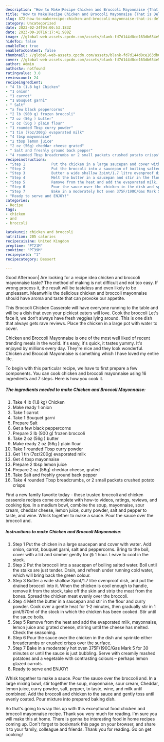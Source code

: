 ```yaml
---
description: "How to Make|Recipe Chicken and Broccoli Mayonnaise {That is Delicious"
title: "How to Make|Recipe Chicken and Broccoli Mayonnaise {That is Delicious"
slug: 872-how-to-makerecipe-chicken-and-broccoli-mayonnaise-that-is-delicious
category: Uncategorized
date: 2023-02-24T04:00:53.183Z
date: 2023-09-10T16:17:41.988Z
image: //global-web-assets.cpcdn.com/assets/blank-fd7d144d8ce163db654e5a02c40b08a2775adb7897d16e4062681dc7e1b2800f.png
hideToc: false
enableToc: true
enableTocContent: false
thumbnail: //global-web-assets.cpcdn.com/assets/blank-fd7d144d8ce163db654e5a02c40b08a2775adb7897d16e4062681dc7e1b2800f.png
cover: //global-web-assets.cpcdn.com/assets/blank-fd7d144d8ce163db654e5a02c40b08a2775adb7897d16e4062681dc7e1b2800f.png
author: Admin
authorAv: notfound
ratingvalue: 3.8
reviewcount: 24
recipeingredient:
- "4 lb (1.8 kg) Chicken"
- "1 onion"
- "1 carrot"
- "1 Bouquet garni"
- " Salt"
- "a few black peppercorns"
- "2 lb (900 g) frozen broccoli"
- "2 oz (56g ) butter"
- "2 oz (56g ) plain flour"
- "1 rounded Tbsp curry powder"
- "1 tin (7oz/200g) evaporated milk"
- "4 tbsp mayonnaise"
- "2 tbsp lemon juice"
- "2 oz (56g) cheddar cheese grated"
- " Salt and freshly ground back pepper"
- "4 rounded Tbsp breadcrumbs or 2 small packets crushed potato crisps"
recipeinstructions:
- "Step 1            Put the chicken in a large saucepan and cover with water. Add onion, carrot, bouquet garni, salt and peppercorns. Bring to the boil, cover with a lid and simmer gently for @ 1 hour.   Leave to cool in the stock."
- "Step 2            Put the broccoli into a saucepan of boiling salted water. Boil until the stalks are just tender. Drain, and refresh under running cold water, which will bring back the green colour."
- "Step 3            Butter a wide shallow 3pint/1.7 litre ovenproof dish, and put the drained broccoli into it. When the chicken is cool enough to handle, remove it from the stock, take off the skin and strip the meat from the bones. Spread the chicken meat evenly over the broccoli."
- "Step 4            Melt the butter in a saucepan and stir in the flour and curry powder. Cook over a gentle heat for 1-2 minutes, then gradually stir in 1 pint/570ml of the stock in which the chicken has been cooked. Stir until the sauce boils."
- "Step 5            Remove from the heat and add the evaporated milk, mayonnaise, lemon juice and grated cheese, stirring until the cheese has melted.  Check the seasoning."
- "Step 6            Pour the sauce over the chicken in the dish and sprinkle either breadcrumbs or crushed crisps over the surface."
- "Step 7            Bake in a moderately hot oven 375F/190C/Gas Mark 5 for 30 minutes or until the sauce is just bubbling. Serve with creamily mashed potatoes and a vegetable with contrasting colours – perhaps lemon glazed carrots."
- "Ready to serve and ENJOY!"
categories:
- Recipe
tags:
- chicken
- and
- broccoli

katakunci: chicken and broccoli 
nutrition: 205 calories
recipecuisine: United Kingdom
preptime: "PT21M"
cooktime: "PT39M"
recipeyield: "1"
recipecategory: Dessert

---
```



Good Afternoon| Are looking for a recipe idea chicken and broccoli mayonnaise taste? The method of making is not difficult and not too easy. If wrong process it, the result will be tasteless and even likely to be unpleasant. Meanwhile the delicious chicken and broccoli mayonnaise should have aroma and taste that can provoke our appetite.





This Broccoli Chicken Casserole will have everyone running to the table and will be a dish that even your pickiest eaters will love. Cook the broccoli Let&#39;s face it, we don&#39;t always have fresh veggies lying around. This is one dish that always gets rave reviews. Place the chicken in a large pot with water to cover.

Chicken and Broccoli Mayonnaise is one of the most well liked of recent trending meals in the world. It's easy, it's quick, it tastes yummy. It's enjoyed by millions every day. They're nice and they look wonderful. Chicken and Broccoli Mayonnaise is something which I have loved my entire life.


To begin with this particular recipe, we have to first prepare a few components. You can cook chicken and broccoli mayonnaise using 16 ingredients and 7 steps. Here is how you cook it.

<!--inarticleads1-->

##### The ingredients needed to make Chicken and Broccoli Mayonnaise:

1. Take 4 lb (1.8 kg) Chicken
1. Make ready 1 onion
1. Take 1 carrot
1. Take 1 Bouquet garni
1. Prepare  Salt
1. Get a few black peppercorns
1. Prepare 2 lb (900 g) frozen broccoli
1. Take 2 oz (56g ) butter
1. Make ready 2 oz (56g ) plain flour
1. Take 1 rounded Tbsp curry powder
1. Get 1 tin (7oz/200g) evaporated milk
1. Get 4 tbsp mayonnaise
1. Prepare 2 tbsp lemon juice
1. Prepare 2 oz (56g) cheddar cheese, grated
1. Take  Salt and freshly ground back pepper
1. Take 4 rounded Tbsp breadcrumbs, or 2 small packets crushed potato crisps


Find a new family favorite today - these trusted broccoli and chicken casserole recipes come complete with how-to videos, ratings, reviews, and cooking tips. In a medium bowl, combine the soup, mayonnaise, sour cream, cheddar cheese, lemon juice, curry powder, salt and pepper to taste, and wine. Whisk together to make a sauce. Pour the sauce over the broccoli and. 

<!--inarticleads2-->

##### Instructions to make Chicken and Broccoli Mayonnaise:

1. Step 1            Put the chicken in a large saucepan and cover with water. Add onion, carrot, bouquet garni, salt and peppercorns. Bring to the boil, cover with a lid and simmer gently for @ 1 hour.   Leave to cool in the stock.
1. Step 2            Put the broccoli into a saucepan of boiling salted water. Boil until the stalks are just tender. Drain, and refresh under running cold water, which will bring back the green colour.
1. Step 3            Butter a wide shallow 3pint/1.7 litre ovenproof dish, and put the drained broccoli into it. When the chicken is cool enough to handle, remove it from the stock, take off the skin and strip the meat from the bones. Spread the chicken meat evenly over the broccoli.
1. Step 4            Melt the butter in a saucepan and stir in the flour and curry powder. Cook over a gentle heat for 1-2 minutes, then gradually stir in 1 pint/570ml of the stock in which the chicken has been cooked. Stir until the sauce boils.
1. Step 5            Remove from the heat and add the evaporated milk, mayonnaise, lemon juice and grated cheese, stirring until the cheese has melted.  Check the seasoning.
1. Step 6            Pour the sauce over the chicken in the dish and sprinkle either breadcrumbs or crushed crisps over the surface.
1. Step 7            Bake in a moderately hot oven 375F/190C/Gas Mark 5 for 30 minutes or until the sauce is just bubbling. Serve with creamily mashed potatoes and a vegetable with contrasting colours – perhaps lemon glazed carrots.
1. Ready to serve and ENJOY!

Whisk together to make a sauce. Pour the sauce over the broccoli and. In a large mixing bowl, stir together the soup, mayonnaise, sour cream, Cheddar, lemon juice, curry powder, salt, pepper, to taste, wine, and milk until combined. Add the broccoli and chicken to the sauce and gently toss until evenly coated. Pour mixture into prepared baking dish. 

So that's going to wrap this up with this exceptional food chicken and broccoli mayonnaise recipe. Thank you very much for reading. I'm sure you will make this at home. There is gonna be interesting food in home recipes coming up. Don't forget to bookmark this page on your browser, and share it to your family, colleague and friends. Thank you for reading. Go on get cooking!
